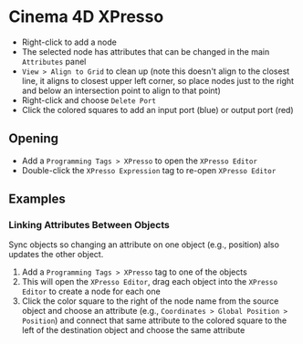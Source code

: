 # Cinema 4D XPresso

- Right-click to add a node
- The selected node has attributes that can be changed in the main `Attributes` panel
- `View > Align to Grid` to clean up (note this doesn't align to the closest line, it aligns to closest upper left corner, so place nodes just to the right and below an intersection point to align to that point)
- Right-click and choose `Delete Port`
- Click the colored squares to add an input port (blue) or output port (red)

## Opening

- Add a `Programming Tags > XPresso` to open the `XPresso Editor`
- Double-click the `XPresso Expression` tag to re-open `XPresso Editor`

## Examples

### Linking Attributes Between Objects

Sync objects so changing an attribute on one object (e.g., position) also updates the other object.

1. Add a `Programming Tags > XPresso` tag to one of the objects
2. This will open the `XPresso Editor`, drag each object into the `XPresso Editor` to create  a node for each one
3. Click the color square to the right of the node name from the source object and choose an attribute (e.g., `Coordinates > Global Position > Position`) and connect that same attribute to the colored square to the left of the destination object and choose the same attribute

